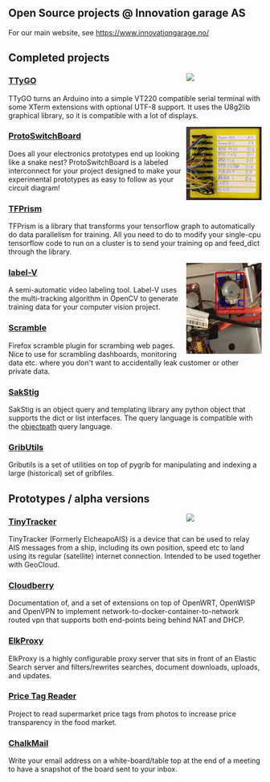 ## Open Source projects @ Innovation garage AS

For our main website, see https://www.innovationgarage.no/

## Completed projects

<img align="right" width="150" src="https://innovationgarage.github.io/TTyGO/images/screenshot-menu.jpg" style="float: right;">

### [TTyGO](https://innovationgarage.github.io/TTyGO/)
TTyGO turns an Arduino into a simple VT220 compatible serial terminal with some XTerm extensions with optional UTF-8 support. It uses the U8g2lib graphical library, so it is compatible with a lot of displays.


<img align="right" width="150" src="PSB.jpg">

### [ProtoSwitchBoard](https://innovationgarage.github.io/ProtoSwitchBoard)
Does all your electronics prototypes end up looking like a snake nest? ProtoSwitchBoard is a labeled interconnect for your project designed to make your experimental prototypes as easy to follow as your circuit diagram!

### [TFPrism](https://innovationgarage.github.io/tfprism/)
TFPrism is a library that transforms your tensorflow graph to automatically do data parallelism for training. All you need to do to modify your single-cpu tensorflow code to run on a cluster is to send your training op and feed_dict through the library.


<img align="right" width="150" src="LabelV.jpg">

### [label-V](https://innovationgarage.github.io/label-V)
A semi-automatic video labeling tool. Label-V uses the multi-tracking algorithm in OpenCV to generate training data for your computer vision project.

### [Scramble](https://github.com/innovationgarage/Scramble)
Firefox scramble plugin for scrambing web pages. Nice to use for scrambling dashboards, monitoring data etc. where you don't want to accidentally leak customer or other private data.

### [SakStig](https://innovationgarage.github.io/sakstig/)
SakStig is an object query and templating library any python object that supports the dict or list interfaces. The query language is compatible with the [objectpath](http://www.objectpath.org) query language.

### [GribUtils](https://github.com/innovationgarage/gributils)
Gributils is a set of utilities on top of pygrib for manipulating and indexing a large (historical) set of gribfiles.


## Prototypes / alpha versions

<img align="right" width="150" src="TinyTracker.jpg">

### [TinyTracker](https://github.com/innovationgarage/ElCheapoAIS-nmea)
TinyTracker (Formerly ElcheapoAIS) is a device that can be used to relay AIS messages from a ship, including its own position, speed etc to land using its regular (satellite) internet connection. Intended to be used together with GeoCloud.

### [Cloudberry](https://innovationgarage.github.io/cloudberry/)
Documentation of, and a set of extensions on top of OpenWRT, OpenWISP and OpenVPN to implement network-to-docker-container-to-network routed vpn that supports both end-points being behind NAT and DHCP.

### [ElkProxy](https://innovationgarage.github.io/elkproxy/)
ElkProxy is a highly configurable proxy server that sits in front of an Elastic Search server and filters/rewrites searches, document downloads, uploads, and updates.

### [Price Tag Reader](https://github.com/innovationgarage/price-tag-reader)
Project to read supermarket price tags from photos to increase price transparency in the food market.

### [ChalkMail](https://github.com/innovationgarage/ChalkMail)
Write your email address on a white-board/table top at the end of a meeting to have a snapshot of the board sent to your inbox.

